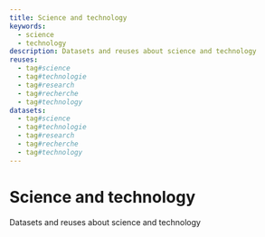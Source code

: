 ```yaml
---
title: Science and technology
keywords:
  - science
  - technology
description: Datasets and reuses about science and technology
reuses:
  - tag#science
  - tag#technologie
  - tag#research
  - tag#recherche
  - tag#technology
datasets:
  - tag#science
  - tag#technologie
  - tag#research
  - tag#recherche
  - tag#technology
---
```

# Science and technology

Datasets and reuses about science and technology
